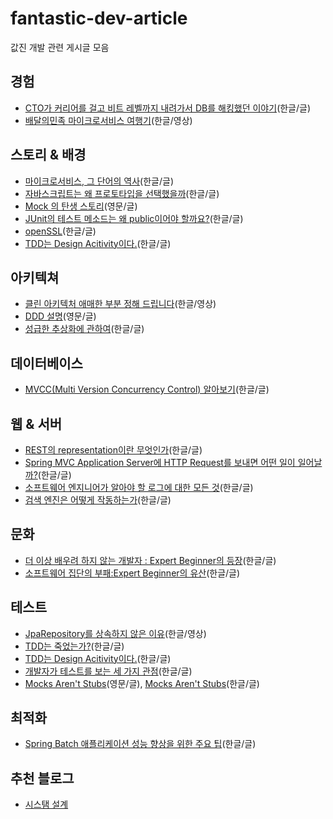 # fantastic-dev-article

값진 개발 관련 게시글 모음

## 경험
* [CTO가 커리어를 걸고 비트 레벨까지 내려가서 DB를 해킹했던 이야기](https://tech.devsisters.com/posts/bit-level-database-hacking/)(한글/글)
* [배달의민족 마이크로서비스 여행기](https://www.youtube.com/watch?v=BnS6343GTkY)(한글/영상)

## 스토리 & 배경
* [마이크로서비스, 그 단어의 역사](https://techblog.gccompany.co.kr/마이크로서비스-그-단어의-역사-3cce0133312)(한글/글)
* [자바스크립트는 왜 프로토타입을 선택했을까](https://medium.com/@limsungmook/자바스크립트는-왜-프로토타입을-선택했을까-997f985adb42)(한글/글)
* [Mock 의 탄생 스토리](http://www.mockobjects.com/2009/09/brief-history-of-mock-objects.html)(영문/글)
* [JUnit의 테스트 메소드는 왜 public이어야 할까요?](https://groups.google.com/g/ksug/c/xpJpy8SCrEE?pli=1)(한글/글)
* [openSSL](https://coolspeed.wordpress.com/2015/02/16/unseeable_comrade_in_arms/)(한글/글)
* [TDD는 Design Acitivity이다.](https://perfectacle.github.io/2022/06/06/tdd-is-design-activity/#more)(한글/글)

## 아키텍쳐 
* [클린 아키텍처 애매한 부분 정해 드립니다](https://www.youtube.com/watch?v=g6Tg6_qpIVc)(한글/영상)
* [DDD 설명](https://medium.com/raa-labs/part-1-domain-driven-design-like-a-pro-f9e78d081f10)(영문/글)
* [성급한 추상화에 관하여](https://365kim.tistory.com/77)(한글/글)

## 데이터베이스
* [MVCC(Multi Version Concurrency Control) 알아보기](https://medium.com/monday-9-pm/mvcc-multi-version-concurrency-control-%EC%95%8C%EC%95%84%EB%B3%B4%EA%B8%B0-e4102cd97e59)(한글/글)


## 웹 & 서버
* [REST의 representation이란 무엇인가](https://blog.npcode.com/2017/04/03/rest의-representation이란-무엇인가/)(한글/글)
* [Spring MVC Application Server에 HTTP Request를 보내면 어떤 일이 일어날까?](https://monday9pm.com/spring-mvc에-http-request를-보내면-어떤-일이-일어날까-80467f8bc486)(한글/글)
* [소프트웨어 엔지니어가 알아야 할 로그에 대한 모든 것](https://medium.com/rate-labs/소프트웨어-엔지니어가-알아야-할-로그에-대한-모든-것-11513af8b998)(한글/글)
* [검색 엔진은 어떻게 작동하는가](https://xo.dev/articles/how-search-engine-works)(한글/글)

## 문화
* [더 이상 배우려 하지 않는 개발자 : Expert Beginner의 등장](https://medium.com/@jwyeom63/더-이상-배우려-하지-않는-개발자-expert-beginner의-등장-dd40c40aeedf)(한글/글)
* [소프트웨어 집단의 부패:Expert Beginner의 유산](https://medium.com/@jwyeom63/소프트웨어-집단의-부패-expert-beginner의-유산-9d226b6ebde2)(한글/글)


## 테스트
* [JpaRepository를 상속하지 않은 이유](https://www.youtube.com/watch?feature=shared&v=MMH_ht8pf8U)(한글/영상)
* [TDD는 죽었는가?](https://jinson.tistory.com/271)(한글/글)
* [TDD는 Design Acitivity이다.](https://perfectacle.github.io/2022/06/06/tdd-is-design-activity/)(한글/글)
* [개발자가 테스트를 보는 세 가지 관점](https://yozm.wishket.com/magazine/detail/2068/)(한글/글)
* [Mocks Aren't Stubs](https://martinfowler.com/articles/mocksArentStubs.html)(영문/글), [Mocks Aren't Stubs](https://jaime-note.tistory.com/330)(한글/글)

## 최적화
* [Spring Batch 애플리케이션 성능 향상을 위한 주요 팁](https://tech.kakaopay.com/post/spring-batch-performance/)(한글/글)

## 추천 블로그
* [시스탬 설계](https://medium.com/@ishwarya1011.hidkimath)

